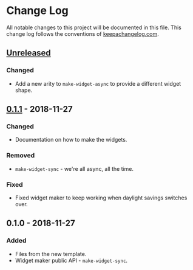 # Change Log
All notable changes to this project will be documented in this file. This change log follows the conventions of [keepachangelog.com](http://keepachangelog.com/).

## [Unreleased]
### Changed
- Add a new arity to `make-widget-async` to provide a different widget shape.

## [0.1.1] - 2018-11-27
### Changed
- Documentation on how to make the widgets.

### Removed
- `make-widget-sync` - we're all async, all the time.

### Fixed
- Fixed widget maker to keep working when daylight savings switches over.

## 0.1.0 - 2018-11-27
### Added
- Files from the new template.
- Widget maker public API - `make-widget-sync`.

[Unreleased]: https://github.com/your-name/fizz-buzz-clj/compare/0.1.1...HEAD
[0.1.1]: https://github.com/your-name/fizz-buzz-clj/compare/0.1.0...0.1.1
